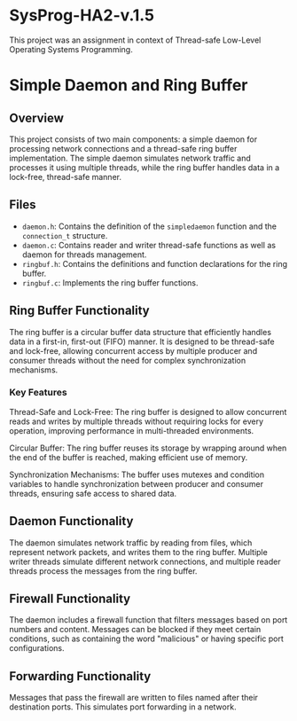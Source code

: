 # SysProg-HA2-v.1.5

This project was an assignment in context of Thread-safe Low-Level Operating Systems Programming.

# Simple Daemon and Ring Buffer

## Overview

This project consists of two main components: a simple daemon for processing network connections and a thread-safe ring buffer implementation. The simple daemon simulates network traffic and processes it using multiple threads, while the ring buffer handles data in a lock-free, thread-safe manner.

## Files

- `daemon.h`: Contains the definition of the `simpledaemon` function and the `connection_t` structure.
- `daemon.c`: Contains reader and writer thread-safe functions as well as daemon for threads management.
- `ringbuf.h`: Contains the definitions and function declarations for the ring buffer.
- `ringbuf.c`: Implements the ring buffer functions.

## Ring Buffer Functionality

The ring buffer is a circular buffer data structure that efficiently handles data in a first-in, first-out (FIFO) manner. It is designed to be thread-safe and lock-free, allowing concurrent access by multiple producer and consumer threads without the need for complex synchronization mechanisms.

### Key Features
Thread-Safe and Lock-Free: The ring buffer is designed to allow concurrent reads and writes by multiple threads without requiring locks for every operation, improving performance in multi-threaded environments.

Circular Buffer: The ring buffer reuses its storage by wrapping around when the end of the buffer is reached, making efficient use of memory.

Synchronization Mechanisms: The buffer uses mutexes and condition variables to handle synchronization between producer and consumer threads, ensuring safe access to shared data.

## Daemon Functionality

The daemon simulates network traffic by reading from files, which represent network packets, and writes them to the ring buffer. Multiple writer threads simulate different network connections, and multiple reader threads process the messages from the ring buffer.

## Firewall Functionality
The daemon includes a firewall function that filters messages based on port numbers and content. Messages can be blocked if they meet certain conditions, such as containing the word "malicious" or having specific port configurations.

## Forwarding Functionality
Messages that pass the firewall are written to files named after their destination ports. This simulates port forwarding in a network.